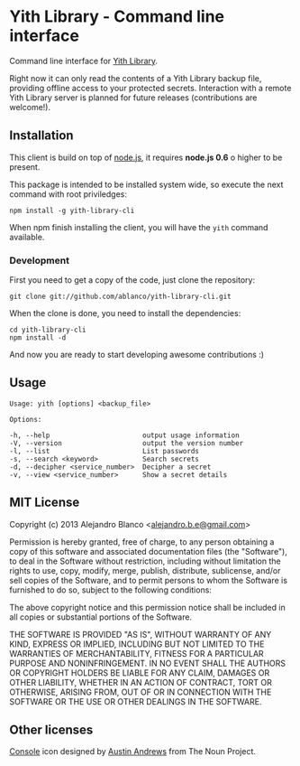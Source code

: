 # Yith Library - Command line interface

Command line interface for [Yith Library](http://yithlibrary.com).

Right now it can only read the contents of a Yith Library backup file,
providing offline access to your protected secrets. Interaction with a remote
Yith Library server is planned for future releases (contributions are
welcome!).

## Installation

This client is build on top of [node.js](http://nodejs.org), it requires
**node.js 0.6** o higher to be present.

This package is intended to be installed system wide, so execute the next
command with root priviledges:

    npm install -g yith-library-cli

When npm finish installing the client, you will have the `yith` command
available.

### Development

First you need to get a copy of the code, just clone the repository:

    git clone git://github.com/ablanco/yith-library-cli.git

When the clone is done, you need to install the dependencies:

    cd yith-library-cli
    npm install -d

And now you are ready to start developing awesome contributions :)

## Usage

    Usage: yith [options] <backup_file>

    Options:

    -h, --help                       output usage information
    -V, --version                    output the version number
    -l, --list                       List passwords
    -s, --search <keyword>           Search secrets
    -d, --decipher <service_number>  Decipher a secret
    -v, --view <service_number>      Show a secret details

## MIT License

Copyright (c) 2013 Alejandro Blanco &lt;alejandro.b.e@gmail.com&gt;

Permission is hereby granted, free of charge, to any person obtaining a copy of
this software and associated documentation files (the "Software"), to deal in
the Software without restriction, including without limitation the rights to
use, copy, modify, merge, publish, distribute, sublicense, and/or sell copies of
the Software, and to permit persons to whom the Software is furnished to do so,
subject to the following conditions:

The above copyright notice and this permission notice shall be included in all
copies or substantial portions of the Software.

THE SOFTWARE IS PROVIDED "AS IS", WITHOUT WARRANTY OF ANY KIND, EXPRESS OR
IMPLIED, INCLUDING BUT NOT LIMITED TO THE WARRANTIES OF MERCHANTABILITY, FITNESS
FOR A PARTICULAR PURPOSE AND NONINFRINGEMENT. IN NO EVENT SHALL THE AUTHORS OR
COPYRIGHT HOLDERS BE LIABLE FOR ANY CLAIM, DAMAGES OR OTHER LIABILITY, WHETHER
IN AN ACTION OF CONTRACT, TORT OR OTHERWISE, ARISING FROM, OUT OF OR IN
CONNECTION WITH THE SOFTWARE OR THE USE OR OTHER DEALINGS IN THE SOFTWARE.

## Other licenses

[Console](http://thenounproject.com/noun/console/#icon-No8571) icon designed by
[Austin Andrews](http://thenounproject.com/Templarian) from The Noun Project.
